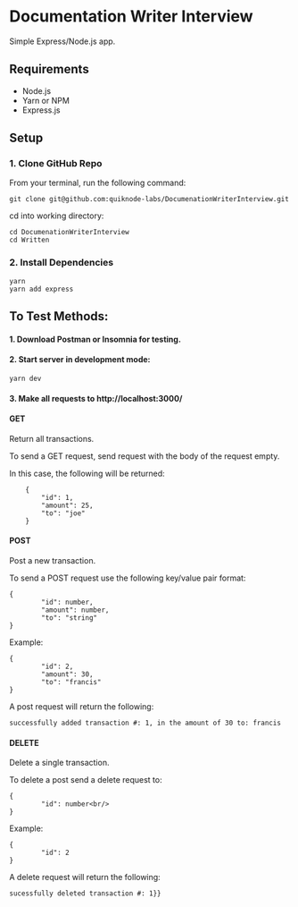 # Documentation Writer Interview

Simple Express/Node.js app.

## Requirements

* Node.js
* Yarn or NPM
* Express.js

## Setup

### 1. Clone GitHub Repo

From your terminal, run the following command:

```git clone git@github.com:quiknode-labs/DocumenationWriterInterview.git```<br/>

cd into working directory:

```cd DocumenationWriterInterview```<br/>
```cd Written```

### 2. Install Dependencies

```yarn```<br/>
```yarn add express```

## To Test Methods:

#### 1. Download Postman or Insomnia for testing.

#### 2. Start server in development mode:

```yarn dev```

#### 3. Make all requests to http://localhost:3000/

#### GET

Return all transactions.

To send a GET request, send request with the body of the request empty.

In this case, the following will be returned: 
```
    {
        "id": 1,
        "amount": 25,
        "to": "joe"
    }
```


#### POST

Post a new transaction.

To send a POST request use the following key/value pair format:

```
{
        "id": number,
        "amount": number,
        "to": "string"
}
```

Example:
```
{
        "id": 2,
        "amount": 30,
        "to": "francis"
}
```

A post request will return the following:

```successfully added transaction #: 1, in the amount of 30 to: francis```

#### DELETE

Delete a single transaction.

To delete a post send a delete request to: 
```
{
        "id": number<br/>
}
```

Example:
```
{
        "id": 2
}
```

A delete request will return the following:

```sucessfully deleted transaction #: 1}}```